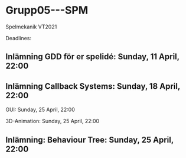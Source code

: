 # Grupp05---SPM
Spelmekanik VT2021

Deadlines:

  Inlämning GDD för er spelidé: Sunday, 11 April, 22:00
  -------------------------------------------------------
  Inlämning Callback Systems: Sunday, 18 April, 22:00
  -------------------------------------------------------
  GUI: Sunday, 25 April, 22:00
  
  3D-Animation: Sunday, 25 April, 22:00
  
  Inlämning: Behaviour Tree: Sunday, 25 April, 22:00
  -------------------------------------------------------
